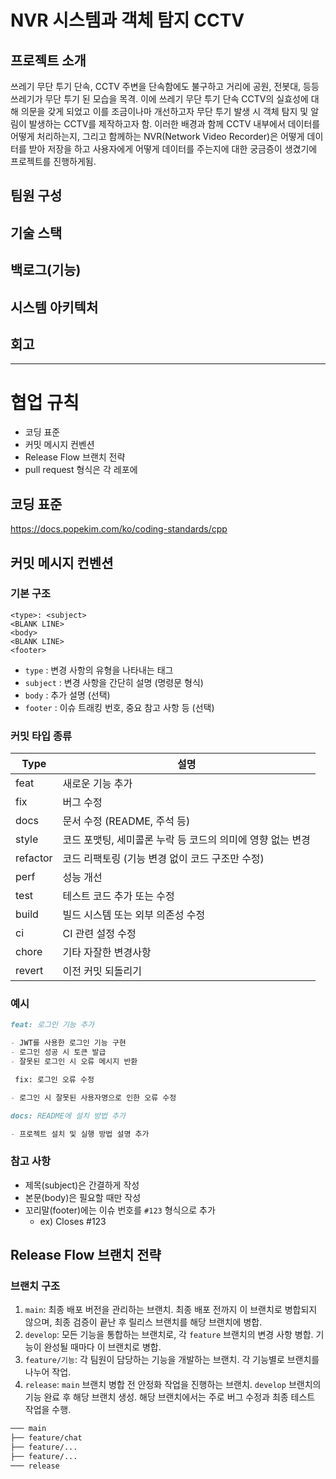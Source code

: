 
# NVR 시스템과 객체 탐지 CCTV
## 프로젝트 소개
 쓰레기 무단 투기 단속, CCTV 주변을 단속함에도 불구하고 거리에 공원, 전봇대, 등등 쓰레기가 무단 투기 된 모습을 목격. 이에 쓰레기 무단 투기 단속 CCTV의 실효성에 대해 의문을 갖게 되었고 이를 조금이나마 개선하고자 무단 투기 발생 시 객체 탐지 및 알림이 발생하는 CCTV를 제작하고자 함. 이러한 배경과 함께 CCTV 내부에서 데이터를 어떻게 처리하는지, 그리고 함께하는 NVR(Network Video Recorder)은 어떻게 데이터를 받아 저장을 하고 사용자에게 어떻게 데이터를 주는지에 대한 궁금증이 생겼기에 프로젝트를 진행하게됨. 

## 팀원 구성

## 기술 스택

## 백로그(기능)

## 시스템 아키텍처

## 회고

---------------------------------------
# 협업 규칙

- 코딩 표준
- 커밋 메시지 컨벤션
- Release Flow 브랜치 전략
- pull request 형식은 각 레포에

## 코딩 표준

https://docs.popekim.com/ko/coding-standards/cpp

## 커밋 메시지 컨벤션

### 기본 구조

```
<type>: <subject>
<BLANK LINE>
<body>
<BLANK LINE>
<footer>
```

- `type` : 변경 사항의 유형을 나타내는 태그
- `subject` : 변경 사항을 간단히 설명 (명령문 형식)
- `body` : 추가 설명 (선택)
- `footer` : 이슈 트래킹 번호, 중요 참고 사항 등 (선택)

### 커밋 타입 종류

| Type | 설명 |
| --- | --- |
| feat | 새로운 기능 추가 |
| fix | 버그 수정 |
| docs | 문서 수정 (README, 주석 등) |
| style | 코드 포맷팅, 세미콜론 누락 등 코드의 의미에 영향 없는 변경 |
| refactor | 코드 리팩토링 (기능 변경 없이 코드 구조만 수정) |
| perf | 성능 개선 |
| test | 테스트 코드 추가 또는 수정 |
| build | 빌드 시스템 또는 외부 의존성 수정 |
| ci | CI 관련 설정 수정 |
| chore | 기타 자잘한 변경사항 |
| revert | 이전 커밋 되돌리기 |

### **예시**

```markdown
feat: 로그인 기능 추가

- JWT를 사용한 로그인 기능 구현
- 로그인 성공 시 토큰 발급
- 잘못된 로그인 시 오류 메시지 반환
```

```markdown
 fix: 로그인 오류 수정

- 로그인 시 잘못된 사용자명으로 인한 오류 수정
```

```markdown
docs: README에 설치 방법 추가

- 프로젝트 설치 및 실행 방법 설명 추가
```

### **참고 사항**

- 제목(subject)은 간결하게 작성
- 본문(body)은 필요할 때만 작성
- 꼬리말(footer)에는 이슈 번호를 `#123` 형식으로 추가
    - ex) Closes #123

## Release Flow 브랜치 전략

### 브랜치 구조

1. `main`: 최종 배포 버전을 관리하는 브랜치. 최종 배포 전까지 이 브랜치로 병합되지 않으며, 최종 검증이 끝난 후 릴리스 브랜치를 해당 브랜치에 병합.
2. `develop`: 모든 기능을 통합하는 브랜치로, 각 `feature` 브랜치의 변경 사항 병합. 기능이 완성될 때마다 이 브랜치로 병합.
3. `feature/기능`: 각 팀원이 담당하는 기능을 개발하는 브랜치. 각 기능별로 브랜치를 나누어 작업.
4. `release`: `main` 브랜치 병합 전 안정화 작업을 진행하는 브랜치. `develop` 브랜치의 기능 완료 후 해당 브랜치 생성. 해당 브랜치에서는 주로 버그 수정과 최종 테스트 작업을 수행.

```markdown
─── main
├── feature/chat
├── feature/...
├── feature/...
─── release
```
